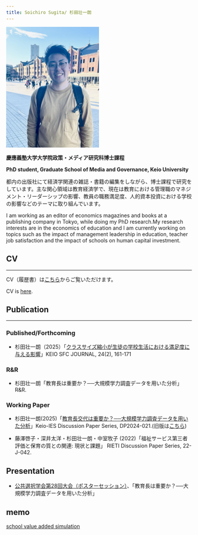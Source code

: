 ```yaml
---
title: Soichiro Sugita/ 杉田壮一朗
---
```


<img src="./thumbnail.jpeg" width="50%">


**慶應義塾大学大学院政策・メディア研究科博士課程**

**PhD student, Graduate School of Media and Governance, Keio University**

都内の出版社にて経済学関連の雑誌・書籍の編集をしながら、博士課程で研究をしています。主な関心領域は教育経済学で、現在は教育における管理職のマネジメント・リーダーシップの影響、教員の職務満足度、人的資本投資における学校の影響などのテーマに取り組んでいます。

I am working as an editor of economics magazines and books at a publishing company in Tokyo, while doing my PhD research.My research interests are in the economics of education and I am currently working on topics such as the impact of management leadership in education, teacher job satisfaction and the impact of schools on human capital investment.

## CV

___

CV（履歴書）は[こちら](./another_page.md)からご覧いただけます。

CV is [here](./another_page.md).

## Publication

___

### Published/Forthcoming

- 杉田壮一朗（2025）「[クラスサイズ縮小が生徒の学校生活における満足度に与える影響](https://gakkai.sfc.keio.ac.jp/journal/.assets/SFCJ24-2-17.pdf)」KEIO SFC JOURNAL, 24(2), 161-171

### R&R

- 杉田壮一朗「教育長は重要か？──大規模学力調査データを用いた分析」R&R.

### Working Paper

- 杉田壮一朗(2025)「[教育長交代は重要か？──大規模学力調査データを用いた分析](https://ies.keio.ac.jp/publications/25217/)」Keio-IES Discussion Paper Series, DP2024-021.(旧版は[こちら](https://ies.keio.ac.jp/publications/24298/))

- 藤澤啓子・深井太洋・杉田壮一朗・中室牧子 (2022)「福祉サービス第三者評価と保育の質との関連: 現状と課題」 RIETI Discussion Paper Series, 22-J-042.

## Presentation

- [公共選択学会第28回大会（ポスターセッション）](https://tiida.doshisha.ac.jp/publicchoice2024.html)、「教育長は重要か？──大規模学力調査データを用いた分析」

## memo

[school value added simulation](./sva_simulation.html)